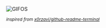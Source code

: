 <div align="justify">
<picture>
    <source media="(prefers-color-scheme: dark)" srcset="https://i.ibb.co/Bt3pN94/output-gif.gif">
    <source media="(prefers-color-scheme: light)" srcset="https://i.ibb.co/Bt3pN94/output-gif.gif">
    <img alt="GIFOS" src="https://i.ibb.co/Bt3pN94/output-gif.gif">
</picture>

<sub><i>inspired from [x0rzavi/github-readme-terminal](https://github.com/x0rzavi/github-readme-terminal)</i></sub>

</div>

<!-- Image deletion URL: https://ibb.co/37d3znf/7986bc5572853e96beb6f6493ec4576b -->